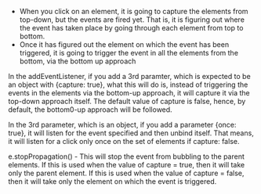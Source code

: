 - When you click on an element, it is going to capture the elements from top-down,
but the events are fired yet. That is, it is figuring out where the event has taken
place by going through each element from top to bottom. 
- Once it has figured out the element on which the event has been triggered, it is going
to trigger the event in all the elements from the bottom, via the bottom up approach

In the addEventListener, if you add a 3rd paramter, which is expected to be an object with
{capture: true}, what this will do is, instead of triggering the events in the elements via
the bottom-up approach, it will capture it via the top-down approach itself.
The default value of capture is false, hence, by default, the bottom0-up approach will be 
followed.

In the 3rd parameter, which is an object, if you add a parameter {once: true}, it will listen
for the event specified and then unbind itself. That means, it will listen for a click only 
once on the set of elements if capture: false.

e.stopPropagation() - This will stop the event from bubbling to the parent elements.
If this is used when the value of capture = true, then it will take only the parent element.
If this is used when the value of capture = false, then it will take only the element on 
which the event is triggered.